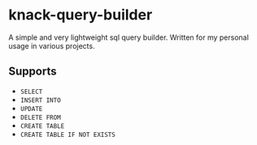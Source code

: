 # knack-query-builder

A simple and very lightweight sql query builder. Written for my
personal usage in various projects.

## Supports

- `SELECT`
- `INSERT INTO`
- `UPDATE`
- `DELETE FROM`
- `CREATE TABLE`
- `CREATE TABLE IF NOT EXISTS`
